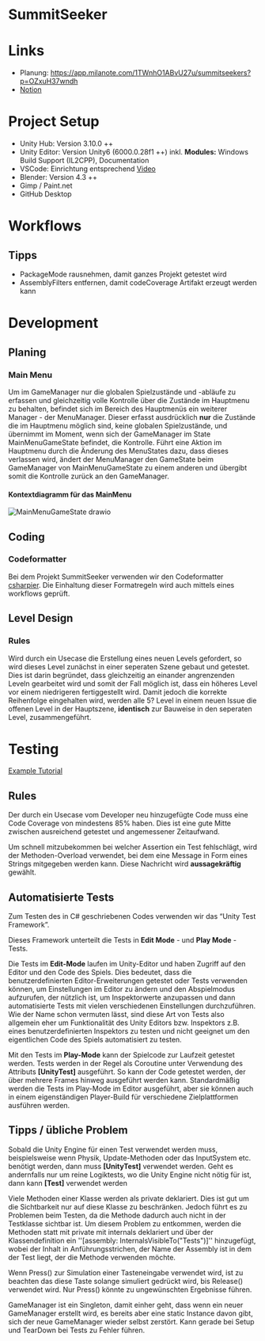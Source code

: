 # SummitSeeker

# Links
 - Planung: https://app.milanote.com/1TWnhO1ABvU27u/summitseekers?p=OZxuH37wndh
 - [Notion](https://www.notion.so/Startseite-148bd82e1ce981cda604d8646e280fa9?pvs=13)

# Project Setup
- Unity Hub: Version 3.10.0 ++
- Unity Editor: Version Unity6 (6000.0.28f1 ++) inkl. __Modules:__ Windows Build Support (IL2CPP), Documentation
- VSCode: Einrichtung entsprechend [Video](https://www.youtube.com/watch?v=ihVAKiJdd40&t=282s)
- Blender: Version 4.3 ++
- Gimp / Paint.net
- GitHub Desktop

# Workflows
## Tipps
- PackageMode rausnehmen, damit ganzes Projekt getestet wird
- AssemblyFilters entfernen, damit codeCoverage Artifakt erzeugt werden kann

# Development
## Planing
### Main Menu
Um im GameManager nur die globalen Spielzustände und -abläufe zu erfassen und gleichzeitig volle Kontrolle über die Zustände im Hauptmenu zu behalten, befindet sich im Bereich des Hauptmenüs ein weiterer Manager - der MenuManager. Dieser erfasst ausdrücklich __nur__ die Zustände die im Hauptmenu möglich sind, keine globalen Spielzustände, und übernimmt im Moment, wenn sich der GameManager im State MainMenuGameState befindet, die Kontrolle. Führt eine Aktion im Hauptmenu durch die Änderung des MenuStates dazu, dass dieses verlassen wird, ändert der MenuManager den GameState beim GameManager von MainMenuGameState zu einem anderen und übergibt somit die Kontrolle zurück an den GameManager.

#### Kontextdiagramm für das MainMenu
![MainMenuGameState drawio](https://github.com/user-attachments/assets/5d8caa3d-50fc-4e40-8b05-5267b41a3f3c)

## Coding
### Codeformatter
Bei dem Projekt SummitSeeker verwenden wir den Codeformatter [csharpier](https://csharpier.com).
Die Einhaltung dieser Formatregeln wird auch mittels eines workflows geprüft.
## Level Design
### Rules
Wird durch ein Usecase die Erstellung eines neuen Levels gefordert, so wird dieses Level zunächst in einer seperaten Szene gebaut und getestet. Dies ist darin begründet, dass gleichzeitig an einander angrenzenden Leveln gearbeitet wird und somit der Fall möglich ist, dass ein höheres Level vor einem niedrigeren fertiggestellt wird. 
Damit jedoch die korrekte Reihenfolge eingehalten wird, werden alle 5? Level in einem neuen Issue die offenen Level in der Hauptszene, __identisch__ zur Bauweise in den seperaten Level, zusammengeführt.

# Testing
[Example Tutorial](https://www.kodeco.com/38240193-introduction-to-unity-unit-testing)
## Rules
Der durch ein Usecase vom Developer neu hinzugefügte Code muss eine Code Coverage von mindestens 85% haben. Dies ist eine gute Mitte zwischen ausreichend getestet und angemessener Zeitaufwand. 

Um schnell mitzubekommen bei welcher Assertion ein Test fehlschlägt, wird der Methoden-Overload verwendet, bei dem eine Message in Form eines Strings mitgegeben werden kann. Diese Nachricht wird **aussagekräftig** gewählt.

## Automatisierte Tests
Zum Testen des in C# geschriebenen Codes verwenden wir das “Unity Test Framework”.

Dieses Framework unterteilt die Tests in **Edit Mode** - und **Play Mode** - Tests.

Die Tests im **Edit-Mode** laufen im Unity-Editor und haben Zugriff auf den Editor und den Code des Spiels. Dies bedeutet, dass die benutzerdefinierten Editor-Erweiterungen getestet oder Tests verwenden können, um Einstellungen im Editor zu ändern und den Abspielmodus aufzurufen, der nützlich ist, um Inspektorwerte anzupassen und dann automatisierte Tests mit vielen verschiedenen Einstellungen durchzuführen.
Wie der Name schon vermuten lässt, sind diese Art von Tests also allgemein eher um Funktionalität des Unity Editors bzw. Inspektors z.B. eines benutzerdefinierten Inspektors zu testen und nicht geeignet um den eigentlichen Code des Spiels automatisiert zu testen.


Mit den Tests im **Play-Mode** kann der Spielcode zur Laufzeit getestet werden. Tests werden in der Regel als Coroutine unter Verwendung des Attributs **[UnityTest]** ausgeführt. So kann der Code getestet werden, der über mehrere Frames hinweg ausgeführt werden kann. Standardmäßig werden die Tests im Play-Mode im Editor ausgeführt, aber sie können auch in einem eigenständigen Player-Build für verschiedene Zielplattformen ausführen werden.

## Tipps / übliche Problem
Sobald die Unity Engine für einen Test verwendet werden muss, beispielsweise wenn Physik, Update-Methoden oder das InputSystem etc. benötigt werden, dann muss **[UnityTest]** verwendet werden. Geht es andernfalls nur um reine Logiktests, wo die Unity Engine nicht nötig für ist, dann kann **[Test]** verwendet werden

Viele Methoden einer Klasse werden als private deklariert. Dies ist gut um die Sichtbarkeit nur auf diese Klasse zu beschränken. Jedoch führt es zu Problemen beim Testen, da die Methode dadurch auch nicht in der Testklasse sichtbar ist. Um diesem Problem zu entkommen, werden die Methoden statt mit private mit internals deklariert und über der Klassendefinition ein ''[assembly: InternalsVisibleTo("Tests")]'' hinzugefügt, wobei der Inhalt in Anführungsstrichen, der Name der Assembly ist in dem der Test liegt, der die Methode verwenden möchte.

Wenn Press() zur Simulation einer Tasteneingabe verwendet wird, ist zu beachten das diese Taste solange simuliert gedrückt wird, bis Release() verwendet wird. Nur Press() könnte zu ungewünschten Ergebnisse führen.

GameManager ist ein Singleton, damit einher geht, dass wenn ein neuer GameManager erstellt wird, es bereits aber eine static Instance davon gibt, sich der neue GameManager wieder selbst zerstört. Kann gerade bei Setup und TearDown bei Tests zu Fehler führen.
